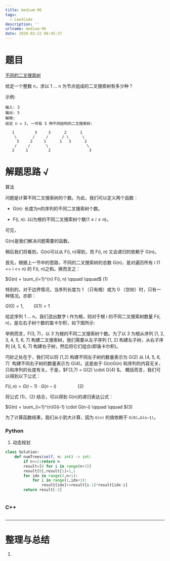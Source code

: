 ```yaml
---
title: medium-96
tags:
  - LeetCode
description: ''
urlname: medium-96
date: 2020-03-22 08:45:37
---
```


# 题目

[不同的二叉搜索树](https://leetcode-cn.com/problems/unique-binary-search-trees/)

给定一个整数 n，求以 1 ... n 为节点组成的二叉搜索树有多少种？

示例:

```
输入: 3
输出: 5
解释:
给定 n = 3, 一共有 5 种不同结构的二叉搜索树:

   1         3     3      2      1
    \       /     /      / \      \
     3     2     1      1   3      2
    /     /       \                 \
   2     1         2                 3
```

# 解题思路 √

算法

问题是计算不同二叉搜索树的个数。为此，我们可以定义两个函数：

- G(n): 长度为n的序列的不同二叉搜索树个数。


- F(i, n): 以i为根的不同二叉搜索树个数($1 \leq i \leq n$)。


可见，

G(n)是我们解决问题需要的函数。

稍后我们将看到，G(n)可以从 F(i, n)得到，而 F(i, n) 又会递归的依赖于 G(n)。

首先，根据上一节中的思路，不同的二叉搜索树的总数 G(n)，是对遍历所有 i (1 <= i <= n) 的 F(i, n)之和。换而言之：

$G(n) = \sum_{i=1}^{n} F(i, n) \qquad \qquad$ (1)


特别的，对于边界情况，当序列长度为 1 （只有根）或为 0 （空树）时，只有一种情况。亦即：

$G(0) = 1, \qquad G(1) = 1$


给定序列 1 ... n，我们选出数字 i 作为根，则对于根 i 的不同二叉搜索树数量 F(i, n)，是左右子树个数的笛卡尔积，如下图所示:



举例而言，F(3, 7)，以 3 为根的不同二叉搜索树个数。为了以 3 为根从序列 [1, 2, 3, 4, 5, 6, 7] 构建二叉搜索树，我们需要从左子序列 [1, 2] 构建左子树，从右子序列 [4, 5, 6, 7] 构建右子树，然后将它们组合(即笛卡尔积)。

巧妙之处在于，我们可以将 [1,2] 构建不同左子树的数量表示为 G(2) 从 [4, 5, 6, 7]` 构建不同右子树的数量表示为 G(4)。这是由于 G(n)G(n) 和序列的内容无关，只和序列的长度有关。于是，$F(3,7) = G(2) \cdot G(4) $。 概括而言，我们可以得到以下公式：

$F(i, n) = G(i-1) \cdot G(n-i) \qquad \qquad$ (2)

将公式 (1)，(2) 结合，可以得到 G(n)的递归表达公式：

$G(n) = \sum_{i=1}^{n}G(i-1) \cdot G(n-i) \qquad \qquad $(3)

为了计算函数结果，我们从小到大计算，因为 `G(n)` 的值依赖于 `G(0)…G(n−1)`。



### Python

1. 动态规划

```python
class Solution:
    def numTrees(self, n: int) -> int:
        if n<=2:return n
        result=[0 for i in range(n+1)]
        result[0],result[1]=1,1
        for idx in range(2,n+1):
            for i in range(1,idx+1):
                result[idx]+=result[i-1]*result[idx-i]
        return result[-1]
```


```python

```



### C++

```cpp

```

---



# 整理与总结

1. 

